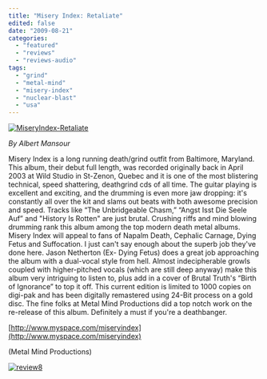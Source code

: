 ```yaml
---
title: "Misery Index: Retaliate"
edited: false
date: "2009-08-21"
categories:
  - "featured"
  - "reviews"
  - "reviews-audio"
tags:
  - "grind"
  - "metal-mind"
  - "misery-index"
  - "nuclear-blast"
  - "usa"
---
```


[![MiseryIndex-Retaliate](http://www.hellbound.ca/wp-content/uploads/2009/08/MiseryIndex-Retaliate-300x300.jpg "MiseryIndex-Retaliate")](http://www.hellbound.ca/wp-content/uploads/2009/08/MiseryIndex-Retaliate.jpg)

_By Albert Mansour_

Misery Index is a long running death/grind outfit from Baltimore, Maryland. This album, their debut full length, was recorded originally back in April 2003 at Wild Studio in St-Zenon, Quebec and it is one of the most blistering technical, speed shattering, deathgrind cds of all time. The guitar playing is excellent and exciting, and the drumming is even more jaw dropping: it's constantly all over the kit and slams out beats with both awesome precision and speed. Tracks like “The Unbridgeable Chasm,” “Angst Isst Die Seele Auf” and "History Is Rotten" are just brutal. Crushing riffs and mind blowing drumming rank this album among the top modern death metal albums. Misery Index will appeal to fans of Napalm Death, Cephalic Carnage, Dying Fetus and Suffocation. I just can't say enough about the superb job they've done here. Jason Netherton (Ex- Dying Fetus) does a great job approaching the album with a dual-vocal style from hell. Almost indecipherable growls coupled with higher-pitched vocals (which are still deep anyway) make this album very intriguing to listen to, plus add in a cover of Brutal Truth's “Birth of Ignorance” to top it off. This current edition is limited to 1000 copies on digi-pak and has been digitally remastered using 24-Bit process on a gold disc. The fine folks at Metal Mind Productions did a top notch work on the re-release of this album. Definitely a must if you're a deathbanger.

[http://www.myspace.com/miseryindex](http://www.myspace.com/miseryindex)

(Metal Mind Productions)

[![review8](http://www.hellbound.ca/wp-content/uploads/2009/07/review8.png "review8")](http://www.hellbound.ca/wp-content/uploads/2009/07/review8.png)
